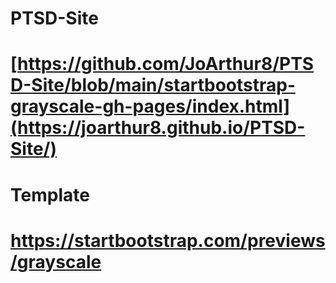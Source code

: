 # PTSD-Site
# [https://github.com/JoArthur8/PTSD-Site/blob/main/startbootstrap-grayscale-gh-pages/index.html](https://joarthur8.github.io/PTSD-Site/)


# Template
# https://startbootstrap.com/previews/grayscale
